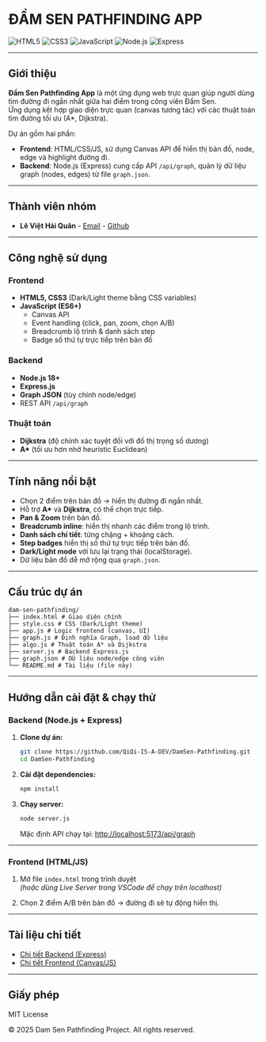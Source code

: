 # ĐẦM SEN PATHFINDING APP

![HTML5](https://img.shields.io/badge/HTML5-E34F26?style=for-the-badge&logo=html5&logoColor=white)
![CSS3](https://img.shields.io/badge/CSS3-1572B6?style=for-the-badge&logo=css3&logoColor=white)
![JavaScript](https://img.shields.io/badge/JavaScript-323330?style=for-the-badge&logo=javascript&logoColor=F7DF1E)
![Node.js](https://img.shields.io/badge/Node.js-339933?style=for-the-badge&logo=nodedotjs&logoColor=white)
![Express](https://img.shields.io/badge/Express.js-000000?style=for-the-badge&logo=express&logoColor=white)

---

## Giới thiệu

**Đầm Sen Pathfinding App** là một ứng dụng web trực quan giúp người dùng tìm đường đi ngắn nhất giữa hai điểm trong công viên Đầm Sen.  
Ứng dụng kết hợp giao diện trực quan (canvas tương tác) với các thuật toán tìm đường tối ưu (A*, Dijkstra).  

Dự án gồm hai phần:
- **Frontend**: HTML/CSS/JS, sử dụng Canvas API để hiển thị bản đồ, node, edge và highlight đường đi.
- **Backend**: Node.js (Express) cung cấp API `/api/graph`, quản lý dữ liệu graph (nodes, edges) từ file `graph.json`.

---

## Thành viên nhóm

- **Lê Việt Hải Quân** - [Email](mailto:leviethaiquan2206@gmail.com) - [Github](https://github.com/QiQi-IS-A-DEV)

---

## Công nghệ sử dụng

### Frontend
- **HTML5, CSS3** (Dark/Light theme bằng CSS variables)
- **JavaScript (ES6+)**
  - Canvas API
  - Event handling (click, pan, zoom, chọn A/B)
  - Breadcrumb lộ trình & danh sách step
  - Badge số thứ tự trực tiếp trên bản đồ

### Backend
- **Node.js 18+**
- **Express.js**
- **Graph JSON** (tùy chỉnh node/edge)
- REST API `/api/graph`

### Thuật toán
- **Dijkstra** (độ chính xác tuyệt đối với đồ thị trọng số dương)
- **A\*** (tối ưu hơn nhờ heuristic Euclidean)

---

## Tính năng nổi bật

- Chọn 2 điểm trên bản đồ → hiển thị đường đi ngắn nhất.
- Hỗ trợ **A\*** và **Dijkstra**, có thể chọn trực tiếp.
- **Pan & Zoom** trên bản đồ.
- **Breadcrumb inline**: hiển thị nhanh các điểm trong lộ trình.
- **Danh sách chi tiết**: từng chặng + khoảng cách.
- **Step badges** hiển thị số thứ tự trực tiếp trên bản đồ.
- **Dark/Light mode** với lưu lại trạng thái (localStorage).
- Dữ liệu bản đồ dễ mở rộng qua `graph.json`.

---

## Cấu trúc dự án

```
dam-sen-pathfinding/
├── index.html # Giao diện chính
├── style.css # CSS (Dark/Light theme)
├── app.js # Logic frontend (canvas, UI)
├── graph.js # Định nghĩa Graph, load dữ liệu
├── algo.js # Thuật toán A* và Dijkstra
├── server.js # Backend Express.js
├── graph.json # Dữ liệu node/edge công viên
└── README.md # Tài liệu (file này)
```

---

## Hướng dẫn cài đặt & chạy thử

### Backend (Node.js + Express)

1. **Clone dự án:**
    ```bash
    git clone https://github.com/QiQi-IS-A-DEV/DamSen-Pathfinding.git
    cd DamSen-Pathfinding
    ```

2. **Cài đặt dependencies:**
    ```bash
    npm install
    ```

3. **Chạy server:**
    ```bash
    node server.js
    ```
    Mặc định API chạy tại: [http://localhost:5173/api/graph](http://localhost:5173/api/graph)

---

### Frontend (HTML/JS)

1. Mở file `index.html` trong trình duyệt  
   *(hoặc dùng Live Server trong VSCode để chạy trên localhost)*

2. Chọn 2 điểm A/B trên bản đồ → đường đi sẽ tự động hiển thị.

---

## Tài liệu chi tiết

- [Chi tiết Backend (Express)](/server.js)
- [Chi tiết Frontend (Canvas/JS)](/app.js)

---

## Giấy phép

MIT License  

© 2025 Dam Sen Pathfinding Project. All rights reserved.
